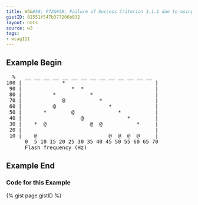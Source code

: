 ```yaml
---
title: W3&#58; F72&#58; Failure of Success Criterion 1.1.1 due to using ASCII art without providing a text alternative
gistID: 02551f547b377206b832
layout: nots
source: w3
tags:
- wcag111
---
```


<h2 aria-describedby="{{ page.gistID }}">Example Begin</h2>
<div class="rendered-not">
<pre>
  %   __ __ __ __ __ __ __ __ __ __ __ __ __ __   
100 |             *                             |
 90 |                *  *                       |
 80 |          *           *                    |
 70 |             @           *                 |
 60 |          @                 *              |
 50 |       *        @              *           |
 40 |                   @              *        |
 30 |    *  @              @  @           *     |
 20 |                                           |
 10 |    @                       @  @  @  @     |
      0  5 10 15 20 25 30 35 40 45 50 55 60 65 70
      Flash frequency (Hz)
</pre>
</div> <!-- rendered-not -->

<h2 aria-describedby="{{ page.gistID }}">Example End</h2>

<h3 aria-describedby="{{ page.gistID }}">Code for this Example</h3>
{% gist page.gistID %}